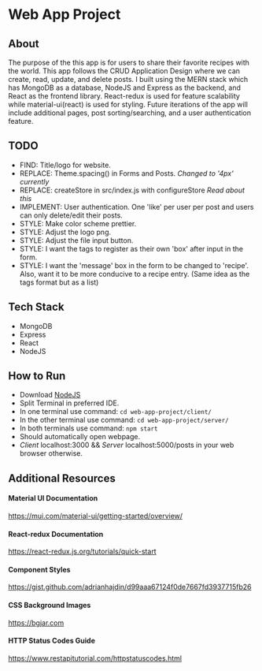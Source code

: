 # Web App Project

## About

The purpose of the this app is for users to share their favorite recipes with the world. This app follows the CRUD Application Design where we can create, read, update, and delete posts. I built using the MERN stack which has MongoDB as a database, NodeJS and Express as the backend, and React as the frontend library. React-redux is used for feature scalability while material-ui(react) is used for styling. Future iterations of the app will include additional pages, post sorting/searching, and a user authentication feature. 

## TODO

  - FIND: Title/logo for website. 
  - REPLACE: Theme.spacing() in Forms and Posts. *Changed to '4px' currently*
  - REPLACE: createStore in src/index.js with configureStore *Read about this*
  - IMPLEMENT: User authentication. One 'like' per user per post and users can only delete/edit their posts.  
  - STYLE: Make color scheme prettier. 
  - STYLE: Adjust the logo png. 
  - STYLE: Adjust the file input button.
  - STYLE: I want the tags to register as their own 'box' after input in the form. 
  - STYLE: I want the 'message' box in the form to be changed to 'recipe'. Also, want it to be more conducive to a recipe entry. (Same idea as the tags format but as a list)

## Tech Stack 

  - MongoDB
  - Express
  - React
  - NodeJS

## How to Run

  - Download [NodeJS](https://nodejs.org/en/download/)
  - Split Terminal in preferred IDE. 
  - In one terminal use command: `cd web-app-project/client/`
  - In the other terminal use command: `cd web-app-project/server/`
  - In both terminals use command: `npm start`
  - Should automatically open webpage. 
  - *Client* localhost:3000 && *Server* localhost:5000/posts in your web browser otherwise. 

## Additional Resources

#### Material UI Documentation
https://mui.com/material-ui/getting-started/overview/
#### React-redux Documentation
https://react-redux.js.org/tutorials/quick-start
#### Component Styles 
https://gist.github.com/adrianhajdin/d99aaa67124f0de7667fd3937715fb26
#### CSS Background Images
https://bgjar.com
#### HTTP Status Codes Guide
https://www.restapitutorial.com/httpstatuscodes.html